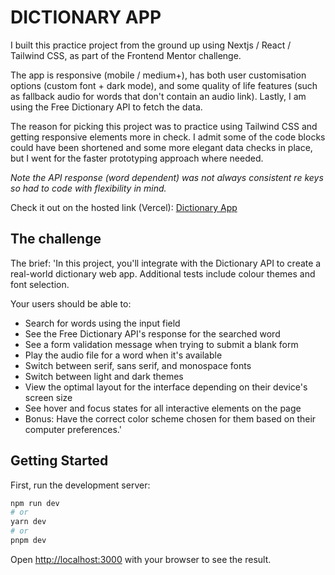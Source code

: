 # DICTIONARY APP 

I built this practice project from the ground up using Nextjs / React / Tailwind CSS, as part of the Frontend Mentor challenge.

The app is responsive (mobile / medium+), has both user customisation options (custom font + dark mode), and some quality of life features (such as fallback audio for words that don't contain an audio link). Lastly, I am using the Free Dictionary API to fetch the data.

The reason for picking this project was to practice using Tailwind CSS and getting responsive elements more in check. I admit some of the code blocks could have been shortened and some more elegant data checks in place, but I went for the faster prototyping approach where needed. 

*Note the API response (word dependent) was not always consistent re keys so had to code with flexibility in mind.*

Check it out on the hosted link (Vercel): [Dictionary App](https://dictionary-app-lovat.vercel.app/)

## The challenge

The brief: 'In this project, you'll integrate with the Dictionary API to create a real-world dictionary web app. Additional tests include colour themes and font selection.

Your users should be able to:

- Search for words using the input field
- See the Free Dictionary API's response for the searched word
- See a form validation message when trying to submit a blank form
- Play the audio file for a word when it's available
- Switch between serif, sans serif, and monospace fonts
- Switch between light and dark themes
- View the optimal layout for the interface depending on their device's screen size
- See hover and focus states for all interactive elements on the page
- Bonus: Have the correct color scheme chosen for them based on their computer preferences.'

## Getting Started

First, run the development server:

```bash
npm run dev
# or
yarn dev
# or
pnpm dev
```

Open [http://localhost:3000](http://localhost:3000) with your browser to see the result.
